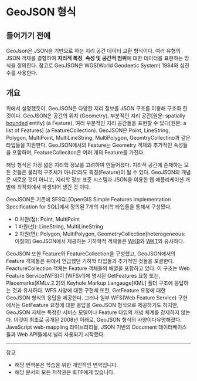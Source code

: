 # GeoJSON 형식

## 들어가기 전에
GeoJson은 JSON을 기반으로 하는 지리 공간 데이터 교환 형식이다. 여러 유형의 JSON 객체를 결합하여 **지리적 특징**, **속성 및 공간적 범위**에 대한 데이터를 표현하는 방식을 정의한다. 참고로 GeoJSON은 WGS(World Geodeetic System) 1984와 십진수를 사용한다.

## 개요
위에서 설명했듯이, GeoJSON은 다양한 지리 정보를 JSON 구조를 이용해 구조화 한 것이다. GeoJSON은 공간의 위치 (Geometry), 부분적인 지리 공간[원문: spatially [bounded](https://ko.wikipedia.org/wiki/%EC%9C%A0%EA%B3%84_%EC%A7%91%ED%95%A9) entity] (a Feature), 여러 부분적인 지리 공간들을 표현할 수 있다[원문: a list of Features] (a FeatureCollection). GeoJSON은 Point, LineString, Polygon, MultiPoint, MultiLineString, MultiPolygon, GeomtryCollectino과 같은 타입들을 지원한다. GeoJSON에서의 Feature는 Geometry 객체와 추가적인 속성들을 포함하며, FeatureColleciton은 여러 개의 Feature를 가진다.

해당 형식은 가장 넓은 지리학 정보를 고려하여 만들어졌다. 지리적 공간에 존재하는 모든 것들은 물리적 구조체가 아니더라도 특징(Feature)이 될 수 있다. GeoJSON의 개념은 새로운 것이 아니고, 지리학 정보 표준 시스템과 
JSON을 이용한 웹 애플리케이션 개발에 최적화에서 파생되어 생긴 것 이다.


GeoJSON은 기존에 SFSQL[OpenGIS Simple Features Implementation Specification for SQL]에서 정의된 7개의 지리학 타입들을 통해서 구성됐다. 
- 0 차원(점): Point, MultiPoint
- 1 차원(선): LineString, MultiLineString
- 2 차원(면): Polygon, MultiPolygon, GeometryCollection[heterogeneous:  이질의]
GeoJSON에서 제공하는 기하학적 객체들은 [WKB](http://ww다.gisdeveloper.co.kr/?p=997#:~:text=WKB%2C%20%EC%A6%89%20Well%2Dknown%20Binary%EB%8A%94%20OpenGIS%20%EC%8A%A4%ED%8E%99%EC%97%90%20%EC%9D%98%ED%95%B4,%EC%A7%80%EC%98%A4%EB%A9%94%ED%8A%B8%EB%A6%AC%20WKB%20%EC%A0%95%EB%B3%B4%EB%A5%BC%20%EB%8B%B4%EA%B3%A0%20%EC%9E%88%EB%8A%94%20BLOB%20%ED%83%80%EC%9E%85)와 [WKT](https://en.wikipedia.org/wiki/Well-known_text_representation_of_geometry)와 유사하다.

GeoJSON 또한 Feature와 FeatureCollection을 구성했고, GeoJSON에서의 Feature 객체들은 위에서 언급했던 기하학 타입들과 추가적인 것들을 포괄한다. FeactureCollection 객체는 Feature 객체들의 배열을 포함하고 있다. 이 구조는 Web Feature Service(WFS)이 [WFSv1]에 명시된 GetFeatures 요청 또는, Placemarks[KMLv.2.2]의 Keyhole Markup Langauge[KML] 폴더 구조에 응답하는 것과 유사하다. WFS 사양에 대한 구현체 또한, GetFeature 요청에 대한 GeoJSON 형식의 응답을 제공한다. 그러나 일부 WFS(Web Feature Service) 구현에서는 GetFeature 요청에 대한 응답을 GeoJSON 형식으로 제공하기도 하지만, GeoJSON 자체는 특정한 서비스 모델이나 Feature 타입의 개념 체계를 강제하지 않는다. 이것이 최초로 공개된 2008년 이래로, GeoJSON 형식의 사양이다유명해졌다. JavaScript web-mappling 라이브러리들, JSON 기반의 Document 데이터베이스들과 Web API들에서 널리 사용되기 시작했다.
 
---
참고
- 해당 번역본은 학습을 위한 개인적인 번역입니다.
- 해당 문서의 모든 저작권은 IETF에게 있습니다.
